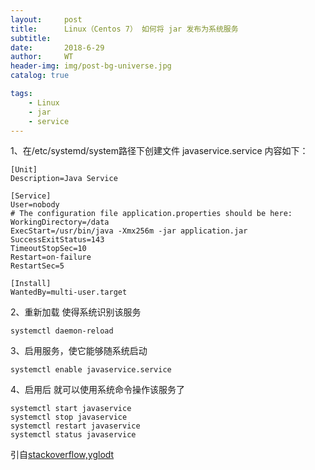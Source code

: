 ```yaml
---
layout:     post
title:      Linux（Centos 7） 如何将 jar 发布为系统服务
subtitle:   
date:       2018-6-29
author:     WT
header-img: img/post-bg-universe.jpg
catalog: true

tags:
    - Linux
    - jar  
    - service 
---
```


1、在/etc/systemd/system路径下创建文件 javaservice.service
内容如下：
```
[Unit]
Description=Java Service

[Service]
User=nobody
# The configuration file application.properties should be here:
WorkingDirectory=/data 
ExecStart=/usr/bin/java -Xmx256m -jar application.jar
SuccessExitStatus=143
TimeoutStopSec=10
Restart=on-failure
RestartSec=5

[Install]
WantedBy=multi-user.target
```

2、重新加载 使得系统识别该服务
```
systemctl daemon-reload
```
3、启用服务，使它能够随系统启动
```
systemctl enable javaservice.service
```
4、启用后 就可以使用系统命令操作该服务了
```
systemctl start javaservice
systemctl stop javaservice
systemctl restart javaservice
systemctl status javaservice
```

  引自[stackoverflow,yglodt](https://stackoverflow.com/questions/21503883/spring-boot-application-as-a-service/22121547#)

  
  
  
